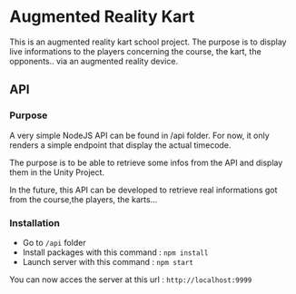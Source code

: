 # Augmented Reality Kart

This is an augmented reality kart school project.
The purpose is to display live informations to the players concerning the course, the kart, the opponents.. via an augmented reality device.

## API

### Purpose

A very simple NodeJS API can be found in /api folder.
For now, it only renders a simple endpoint that display the actual timecode.

The purpose is to be able to retrieve some infos from the API and display them in the Unity Project.

In the future, this API can be developed to retrieve real informations got from the course,the players, the karts...

### Installation

* Go to `/api` folder
* Install packages with this command : `npm install`
* Launch server with this command : `npm start`

You can now acces the server at this url : `http://localhost:9999`

